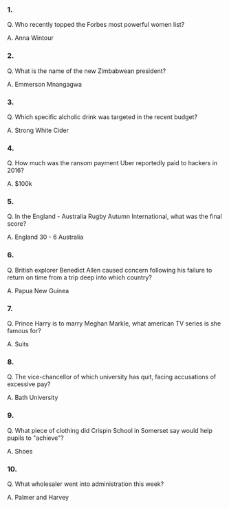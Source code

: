 ### 1.
Q. Who recently topped the Forbes most powerful women list?

A. Anna Wintour

### 2.
Q. What is the name of the new Zimbabwean president?

A. Emmerson Mnangagwa

### 3.
Q. Which specific alcholic drink was targeted in the recent budget?

A. Strong White Cider

### 4. 
Q. How much was the ransom payment Uber reportedly paid to hackers in 2016?

A. $100k

### 5. 
Q. In the England - Australia Rugby Autumn International, what was the final score?

A. England 30 - 6 Australia

### 6. 
Q. British explorer Benedict Allen caused concern following his failure to return on time from a trip deep into which country?

A. Papua New Guinea

### 7.
Q. Prince Harry is to marry Meghan Markle, what american TV series is she famous for?

A. Suits

### 8. 
Q. The vice-chancellor of which university has quit, facing accusations of excessive pay?

A. Bath University


### 9. 
Q. What piece of clothing did Crispin School in Somerset say would help pupils to "achieve"?

A. Shoes

### 10.
Q. What wholesaler went into administration this week?

A. Palmer and Harvey
